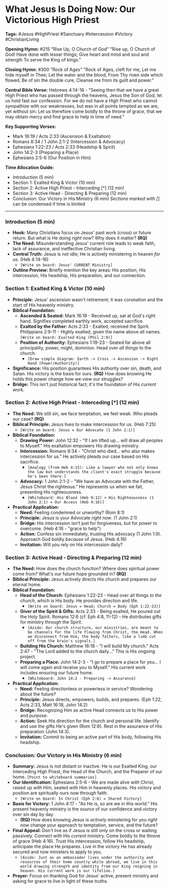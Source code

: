 # What Jesus Is Doing Now: Our Victorious High Priest

**Tags:** #Jesus #HighPriest #Sanctuary #Intercession #Victory #ChristianLiving

**Opening Hymn:** #215 "Rise Up, O Church of God" "Rise up, O Church of God!
Have done with lesser things; Give heart and mind and soul and strength To serve
the King of kings."

**Closing Hymn:** #300 "Rock of Ages" "Rock of Ages, cleft for me, Let me hide
myself in Thee; Let the water and the blood, From Thy riven side which flowed,
Be of sin the double cure, Cleanse me from its guilt and power."

**Central Bible Verse:** Hebrews 4:14-16 - "Seeing then that we have a great
High Priest who has passed through the heavens, Jesus the Son of God, let us
hold fast our confession. For we do not have a High Priest who cannot sympathize
with our weaknesses, but was in all points tempted as we are, yet without sin.
Let us therefore come boldly to the throne of grace, that we may obtain mercy
and find grace to help in time of need."

**Key Supporting Verses:**

- Mark 16:19 / Acts 2:33 (Ascension & Exaltation)
- Romans 8:34 / 1 John 2:1-2 (Intercession & Advocacy)
- Ephesians 1:22-23 / Acts 2:33 (Headship & Spirit)
- John 14:2-3 (Preparing a Place)
- Ephesians 2:5-6 (Our Position in Him)

**Time Allocation Guide:**

- Introduction (5 min)
- Section 1: Exalted King & Victor (10 min)
- Section 2: Active High Priest - Interceding [*] (12 min)
- Section 3: Active Head - Directing & Preparing (12 min)
- Conclusion: Our Victory in His Ministry (6 min) _Sections marked with [_] can
  be condensed if time is limited

---

### Introduction (5 min)

- **Hook:** Many Christians focus on Jesus' past work (cross) or future return.
  But what is He doing _right now_? Why does it matter? **(RQ)**
- **The Need:** Misunderstanding Jesus' current role leads to weak faith, lack
  of assurance, and ineffective Christian living.
- **Central Truth:** Jesus is not idle; He is actively ministering in heaven
  _for us_. (Heb 4:14-16)
  - `[Write on board: Jesus' CURRENT Ministry]`
- **Outline Preview:** Briefly mention the key areas: His position, His
  intercession, His headship, His preparation, and our connection.

### Section 1: Exalted King & Victor (10 min)

- **Principle:** Jesus' ascension wasn't retirement; it was coronation and the
  start of His heavenly ministry.
- **Biblical Foundation:**
  - **Ascended & Seated:** Mark 16:19 - Received up, sat at God's right hand.
    Signifies completed earthly work, accepted sacrifice.
  - **Exalted by the Father:** Acts 2:33 - Exalted, received the Spirit.
    Philippians 2:9-11 - Highly exalted, given the name above all names.
    `[Write on board: Exalted King (Phil 2:9)]`
  - **Position of Authority:** Ephesians 1:19-23 - Seated far above all
    principality, power, might, dominion. Head over _all things_ to the church.
    - `[Draw simple diagram: Earth -> Cross -> Ascension -> Right Hand (Power/Authority)]`
- **Significance:** His position guarantees His authority over sin, death, and
  Satan. His victory is the basis for ours. **(RQ)** How does knowing He holds
  this power change how we view our struggles?
- **Bridge:** This isn't just historical fact; it's the foundation of His
  _current_ work.

### Section 2: Active High Priest - Interceding [*] (12 min)

- **The Need:** We still sin, we face temptation, we feel weak. Who pleads our
  case? **(RQ)**
- **Biblical Principle:** Jesus lives to make intercession for us. (Heb 7:25)
  - `[Write on board: Jesus = Our Advocate (1 John 2:1)]`
- **Biblical Foundation:**
  - **Drawing Power:** John 12:32 - "If I am lifted up... will draw all peoples
    to Myself." His exaltation empowers His drawing ministry.
  - **Intercession:** Romans 8:34 - "Christ who died... who also makes
    intercession for us." He actively pleads our case based on His sacrifice.
    - `[Analogy (from Heb 4:15): Like a lawyer who not only knows the law but understands the client's exact struggle because he's been there.]`
  - **Advocacy:** 1 John 2:1-2 - "We have an Advocate with the Father, Jesus
    Christ the righteous." He represents us when we fail, presenting His
    righteousness.
    - `[Whiteboard: His Blood (Heb 9:12) + His Righteousness (1 John 2:1) = Our Access (Heb 4:16)]`
- **Practical Application:**
  - **Need:** Feeling condemned or unworthy? (Rom 8:1)
  - **Principle:** Jesus is your Advocate _right now_. (1 John 2:1)
  - **Bridge:** His intercession isn't just for forgiveness, but for _power_ to
    overcome. (Heb 4:16 - "grace to help")
  - **Action:** Confess sin immediately, trusting His advocacy (1 John 1:9).
    Approach God boldly _because_ of Jesus. (Heb 4:16)
  - **Invitation:** Will you rely on His intercession daily?

### Section 3: Active Head - Directing & Preparing (12 min)

- **The Need:** How does the church function? Where does spiritual power come
  from? What's our future hope grounded in? **(RQ)**
- **Biblical Principle:** Jesus actively directs His church and prepares our
  eternal home.
- **Biblical Foundation:**
  - **Head of the Church:** Ephesians 1:22-23 - Head over all things _to the
    church_, which is His body. He provides direction and life.
    - `[Write on board: Jesus = Head; Church = Body (Eph 1:22-23)]`
  - **Giver of the Spirit & Gifts:** Acts 2:33 - Being exalted, He poured out
    the Holy Spirit. Romans 12:6 (cf. Eph 4:8, 11-12) - He distributes gifts for
    ministry through the Spirit.
    - `[Aside: Our church structure, our ministries, are meant to be channels for the life flowing from Christ, the Head. When we disconnect from Him, the body falters, like a limb cut off from the brain's signals.]`
  - **Building His Church:** Matthew 16:18 - "I will build My church." Acts
    2:47 - "The Lord added to the church daily..." This is His ongoing project.
  - **Preparing a Place:** John 14:2-3 - "I go to prepare a place for you... I
    will come again and receive you to Myself." His current work includes
    ensuring our future home.
    - `[Whiteboard: John 14:2 - Preparing -> Assurance]`
- **Practical Application:**
  - **Need:** Feeling directionless or powerless in service? Wondering about the
    future?
  - **Principle:** Jesus directs, empowers, builds, and prepares. (Eph 1:22,
    Acts 2:33, Matt 16:18, John 14:2)
  - **Bridge:** Recognizing Him as active Head connects us to His power and
    purpose.
  - **Action:** Seek His direction for the church and personal life. Identify
    and use the gifts He's given (Rom 12:6). Rest in the assurance of His
    preparation (John 14:3).
  - **Invitation:** Commit to being an active part of His body, following His
    headship.

### Conclusion: Our Victory in His Ministry (6 min)

- **Summary:** Jesus is not distant or inactive. He is our Exalted King, our
  Interceding High Priest, the Head of the Church, and the Preparer of our home.
  `[Point to whiteboard summaries]`
- **Our Identification:** Ephesians 2:5-6 - We are made alive _with_ Christ,
  raised up _with_ Him, seated _with_ Him in heavenly places. His victory and
  position are spiritually ours _now_ through faith.
  - `[Write on board: In Christ (Eph 2:6) = Shared Victory]`
- **Basis for Victory:** 1 John 4:17 - "As He is, so are we in this world." His
  present heavenly ministry is the _source_ of our confidence and victory over
  sin day by day.
  - **(RQ)** How does knowing Jesus is _actively_ ministering for you _right
    now_ change your approach to temptation, service, and the future?
- **Final Appeal:** Don't live as if Jesus is still only on the cross or waiting
  passively. Connect with His _current_ ministry. Come boldly to the throne of
  grace (Heb 4:16). Trust His intercession, follow His headship, anticipate the
  place He prepares. Live in the victory He has already secured and now
  ministers to apply to you.
  - `[Aside: Just as an ambassador lives under the authority and resources of their home country while abroad, we live in this world drawing strength and identity from our King reigning in heaven. His current work is our lifeline.]`
- **Prayer:** Focus on thanking God for Jesus' active, present ministry and
  asking for grace to live in light of these truths.
